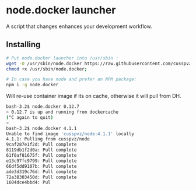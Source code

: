 # node.docker launcher

A script that changes enhances your development workflow.

## Installing

```bash
# Put node.docker launcher into /usr/sbin :
wget -O /usr/sbin/node.docker https://raw.githubusercontent.com/cusspvz/node.docker/master/launcher;
chmod +x /usr/sbin/node.docker;

# In case you have node and prefer an NPM package:
npm i -g node.docker
```

Will re-use container image if its on cache, otherwise it will pull from DH.
```bash
bash-3.2$ node.docker 0.12.7
> 0.12.7 is up and running from dockercache
(^C again to quit)
>
bash-3.2$ node.docker 4.1.1
Unable to find image 'cusspvz/node:4.1.1' locally
4.1.1: Pulling from cusspvz/node
9caf287e1f2d: Pull complete
8119db1f2d0a: Pull complete
61f0af81675f: Pull complete
e13c97fc9799: Pull complete
66df5dd9107b: Pull complete
ade3d319c76d: Pull complete
72a38303450d: Pull complete
1604dce4bbd4: Pul